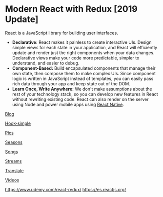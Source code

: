 # Modern React with Redux [2019 Update]

React is a JavaScript library for building user interfaces.

* **Declarative:** React makes it painless to create interactive UIs. Design simple views for each state in your application, and React will efficiently update and render just the right components when your data changes. Declarative views make your code more predictable, simpler to understand, and easier to debug.
* **Component-Based:** Build encapsulated components that manage their own state, then compose them to make complex UIs. Since component logic is written in JavaScript instead of templates, you can easily pass rich data through your app and keep state out of the DOM.
* **Learn Once, Write Anywhere:** We don't make assumptions about the rest of your technology stack, so you can develop new features in React without rewriting existing code. React can also render on the server using Node and power mobile apps using [React Native](https://facebook.github.io/react-native/).


[Blog](https://github.com/adrianblade/modern-react-with-redux-2019/tree/master/blog)

[Hook-simple](https://github.com/adrianblade/modern-react-with-redux-2019/tree/master/hooks-simple)

[Pics](https://github.com/adrianblade/modern-react-with-redux-2019/tree/master/pics)

[Seasons](https://github.com/adrianblade/modern-react-with-redux-2019/tree/master/seasons)

[Songs](https://github.com/adrianblade/modern-react-with-redux-2019/tree/master/songs)

[Streams](https://github.com/adrianblade/modern-react-with-redux-2019/tree/master/streams)

[Translate](https://github.com/adrianblade/modern-react-with-redux-2019/tree/master/translate)

[Videos](https://github.com/adrianblade/modern-react-with-redux-2019/tree/master/videos)


https://www.udemy.com/react-redux/
https://es.reactjs.org/

